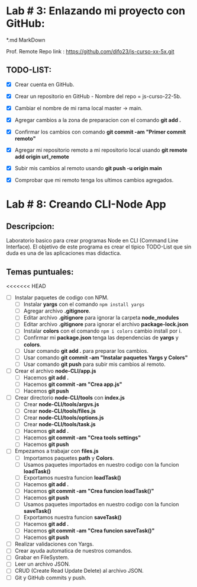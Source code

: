 
# Lab # 3: Enlazando mi proyecto con GitHub:
 *.md MarkDown

Prof. Remote Repo link : https://github.com/difo23/js-curso-xx-5x.git

## TODO-LIST:
 * [x] Crear cuenta en GitHub.
 * [x] Crear un repositorio en GitHub - Nombre del repo = js-curso-22-5b.
 * [x] Cambiar el nombre de mi rama local master -> main. 
 * [x] Agregar cambios a la zona de preparacion con el comando **git add .** 
 * [x] Confirmar los cambios con comando **git commit -am "Primer commit remoto"**
 * [x] Agregar mi repositorio remoto a mi repositorio local usando **git remote add origin url_remote**
 * [x] Subir mis cambios al remoto usando **git push -u origin main**
 * [x] Comprobar que mi remoto tenga los ultimos cambios agregados.
  
  
# Lab # 8: Creando CLI-Node App

## Descripcion:
 Laboratorio basico para crear programas Node en CLI (Command Line Interface). El objetivo de este programa es crear el tipico TODO-List que sin duda es una de las aplicaciones mas didactica. 


## Temas puntuales:

<<<<<<< HEAD
* [ ] Instalar paquetes de codigo con NPM.
  * [ ] Instalar **yargs** con el comando ```npm install yargs``` 
  * [ ] Agregar archivo **.gitignore**.
  * [ ] Editar archivo **.gitignore** para ignorar la carpeta **node_modules**
  * [ ] Editar archivo **.gitignore** para ignorar el archivo **package-lock.json**
  * [ ] Instalar **colors** con el comando ```npm i colors``` cambio install por i. 
  * [ ] Confirmar mi **package.json** tenga las dependencias de **yargs** y **colors**.
  * [ ] Usar comando **git add .** para preparar los cambios.
  * [ ] Usar comando **git commit -am "Instalar paquetes Yargs y Colors"**
  * [ ] Usar comando **git push** para subir mis cambios al remoto.
* [ ] Crear el archivo **node-CLI/app.js**
  * [ ] Hacemos **git add .**
  * [ ] Hacemos **git commit -am "Crea app.js"**
  * [ ] Hacemos **git push**
* [ ] Crear directorio **node-CLI/tools** con **index.js**
  * [ ] Crear **node-CLI/tools/argvs.js**
  * [ ] Crear **node-CLI/tools/files.js**
  * [ ] Crear **node-CLI/tools/options.js**
  * [ ] Crear **node-CLI/tools/task.js**
  * [ ] Hacemos **git add .**
  * [ ] Hacemos **git commit -am "Crea tools settings"**
  * [ ] Hacemos **git push**
* [ ] Empezamos a trabajar con **files.js**
  * [ ] Importamos paquetes **path** y **Colors**.
  * [ ] Usamos paquetes importados en nuestro codigo con la funcion **loadTask()**
  * [ ] Exportamos nuestra funcion **loadTask()**
  * [ ] Hacemos **git add .**
  * [ ] Hacemos **git commit -am "Crea funcion loadTask()"**
  * [ ] Hacemos **git push**
  * [ ] Usamos paquetes importados en nuestro codigo con la funcion **saveTask()**
  * [ ] Exportamos nuestra funcion **saveTask()**
  * [ ] Hacemos **git add .**
  * [ ] Hacemos **git commit -am "Crea funcion saveTask()"**
  * [ ] Hacemos **git push**

* [ ] Realizar validaciones con Yargs.
* [ ] Crear ayuda automatica de nuestros comandos.
* [ ] Grabar en FileSystem.
* [ ] Leer un archivo JSON.
* [ ] CRUD (Create Read Update Delete) al archivo JSON.
* [ ] Git y GitHub commits y push. 
